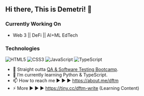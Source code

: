 ## Hi there, This is Demetri! 👋



### Currently Working On
* Web 3 || DeFi || AI+ML EdTech



### Technologies
![HTML5](https://img.shields.io/badge/html5-%23E34F26.svg?style=for-the-badge&logo=html5&logoColor=white)
![CSS3](https://img.shields.io/badge/css3-%231572B6.svg?style=for-the-badge&logo=css3&logoColor=white)
![JavaScript](https://img.shields.io/badge/javascript-%23323330.svg?style=for-the-badge&logo=javascript&logoColor=%23F7DF1E)
![TypeScript](https://img.shields.io/badge/TypeScript-007ACC.svg?style=for-the-badge&logo=typescript&logoColor=white)



- 🔭 Straight outta [QA & Software Testing Bootcamp](https://www.workearly.gr/qa-automation-software-testing-school).
- 🌱 I’m currently learning Python & TypeScript.
- 📫 How to reach me ▶ ▶ ▶  https://about.me/dftm
- ⚡ More ▶ ▶ ▶             https://tiny.cc/dftm-write (Learning Content)


